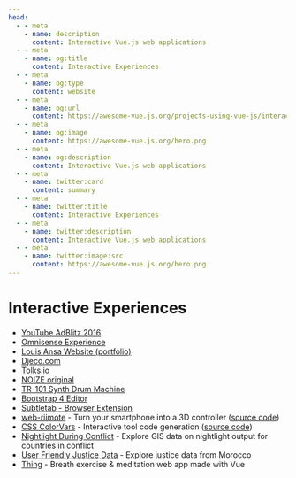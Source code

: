 ```yaml
---
head:
  - - meta
    - name: description
      content: Interactive Vue.js web applications
  - - meta
    - name: og:title
      content: Interactive Experiences
  - - meta
    - name: og:type
      content: website
  - - meta
    - name: og:url
      content: https://awesome-vue.js.org/projects-using-vue-js/interactive-experiences.html
  - - meta
    - name: og:image
      content: https://awesome-vue.js.org/hero.png
  - - meta
    - name: og:description
      content: Interactive Vue.js web applications
  - - meta
    - name: twitter:card
      content: summary
  - - meta
    - name: twitter:title
      content: Interactive Experiences
  - - meta
    - name: twitter:description
      content: Interactive Vue.js web applications
  - - meta
    - name: twitter:image:src
      content: https://awesome-vue.js.org/hero.png
---
```


# Interactive Experiences

- [YouTube AdBlitz 2016](https://adblitz.withyoutube.com/#!/advertisers)
- [Omnisense Experience](http://omnisense.net)
- [Louis Ansa Website (portfolio)](https://louisansa.com)
- [Djeco.com](http://www.djeco.com/en)
- [Tolks.io](https://tolks.io)
- [NOIZE original](https://noizeoriginal.com)
- [TR-101 Synth Drum Machine](https://inverted3.gitlab.io/drum-machine)
- [Bootstrap 4 Editor](https://www.itwonders-web.com/bootstrap4-editor/)
- [Subtletab - Browser Extension](https://subtletab.com)
- [web-riimote](https://web-riimote.herokuapp.com) - Turn your smartphone into a 3D controller ([source code](https://github.com/konaraddio/web-riimote))
- [CSS ColorVars](https://csscolorvars.github.io/) - Interactive tool code generation ([source code](https://github.com/CSSColorVars/csscolorvars))
- [Nightlight During Conflict](https://pngk.org/nightlight/) - Explore GIS data on nightlight output for countries in conflict
- [User Friendly Justice Data](https://justicemoroccoprototype.hiil.org/) - Explore justice data from Morocco
- [Thing](https://github.com/snturk/thing) - Breath exercise & meditation web app made with Vue
